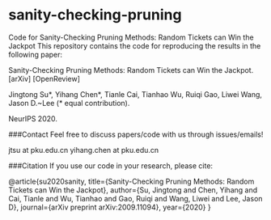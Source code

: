 # sanity-checking-pruning
Code for Sanity-Checking Pruning Methods: Random Tickets can Win the Jackpot
This repository contains the code for reproducing the results in the following paper:

Sanity-Checking Pruning Methods: Random Tickets can Win the Jackpot. [arXiv] [OpenReview]

Jingtong Su*, Yihang Chen*, Tianle Cai, Tianhao Wu, Ruiqi Gao, Liwei Wang, Jason D.~Lee (* equal contribution).

NeurIPS 2020.

###Contact
Feel free to discuss papers/code with us through issues/emails!

jtsu at pku.edu.cn
yihang.chen at pku.edu.cn

###Citation
If you use our code in your research, please cite:

@article{su2020sanity,
  title={Sanity-Checking Pruning Methods: Random Tickets can Win the Jackpot},
  author={Su, Jingtong and Chen, Yihang and Cai, Tianle and Wu, Tianhao and Gao, Ruiqi and Wang, Liwei and Lee, Jason D},
  journal={arXiv preprint arXiv:2009.11094},
  year={2020}
}

